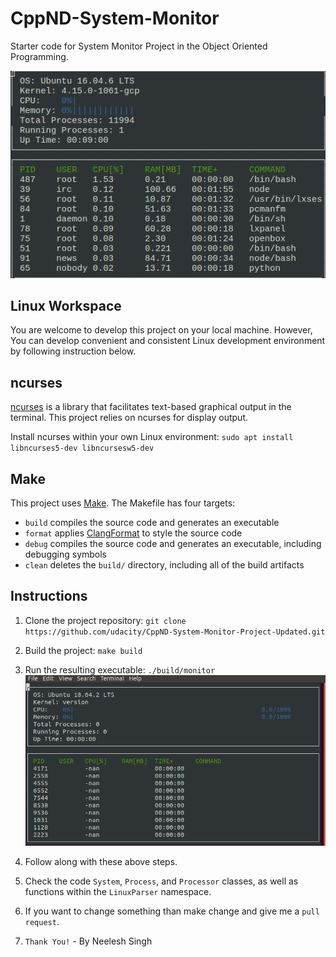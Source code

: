 # CppND-System-Monitor

Starter code for System Monitor Project in the Object Oriented Programming.


![System Monitor](images/monitor.png)

## Linux Workspace 

You are welcome to develop this project on your local machine. However, You can develop convenient and consistent Linux development environment by following instruction below.

## ncurses
[ncurses](https://www.gnu.org/software/ncurses/) is a library that facilitates text-based graphical output in the terminal. This project relies on ncurses for display output.

Install ncurses within your own Linux environment: `sudo apt install libncurses5-dev libncursesw5-dev`

## Make
This project uses [Make](https://www.gnu.org/software/make/). The Makefile has four targets:
* `build` compiles the source code and generates an executable
* `format` applies [ClangFormat](https://clang.llvm.org/docs/ClangFormat.html) to style the source code
* `debug` compiles the source code and generates an executable, including debugging symbols
* `clean` deletes the `build/` directory, including all of the build artifacts

## Instructions

1. Clone the project repository: `git clone https://github.com/udacity/CppND-System-Monitor-Project-Updated.git`

2. Build the project: `make build`

3. Run the resulting executable: `./build/monitor`
![Starting System Monitor](images/starting_monitor.png)

4. Follow along with these above steps.

5. Check the code `System`, `Process`, and `Processor` classes, as well as functions within the `LinuxParser` namespace.

6. If you want to change something than make change and give me a `pull request`.

7. `Thank You!` - By Neelesh Singh
